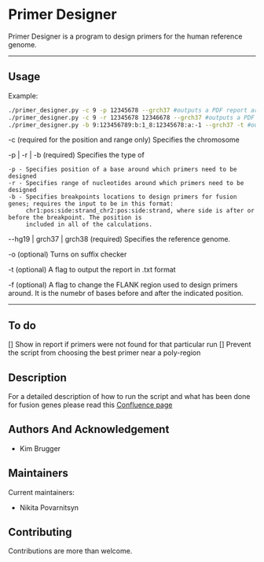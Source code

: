 # Primer Designer 

Primer Designer is a program to design primers for the human reference genome.

***

## Usage 

Example:

```bash
./primer_designer.py -c 9 -p 12345678 --grch37 #outputs a PDF report around chr 9 pos 12345678 
./primer_designer.py -c 9 -r 12345678 12346678 --grch37 #outputs a PDF report for a range
./primer_designer.py -b 9:123456789:b:1_8:12345678:a:-1 --grch37 -t #outputs a PDF and TXT reports for a fusion   
```
-c 
  (required for the position and range only) Specifies the chromosome  

-p | -r | -b
  (required) Specifies the type of 

    -p - Specifies position of a base around which primers need to be designed  
    -r - Specifies range of nucleotides around which primers need to be designed
    -b - Specifies breakpoints locations to design primers for fusion genes; requires the input to be in this format:
         chr1:pos:side:strand_chr2:pos:side:strand, where side is after or before the breakpoint. The position is
         included in all of the calculations. 


--hg19 | grch37 | grch38
  (required) Specifies the reference genome. 

-o 
  (optional) Turns on suffix checker

-t 
  (optional) A flag to output the report in .txt format 

-f 
  (optional) A flag to change the FLANK region used to design primers around. It is the numebr of bases before and after the indicated position. 

*** 

## To do
[] Show in report if primers were not found for that particular run 
[] Prevent the script from choosing the best primer near a poly-region 

## Description 
For a detailed description of how to run the script and what has been done for fusion genes please read this [Confluence page](https://cuhbioinformatics.atlassian.net/wiki/spaces/BT/pages/481099798/Running+PrimerDesigner+for+fusion+genes)

## Authors And Acknowledgement 

* Kim Brugger 

## Maintainers 

Current maintainers: 

* Nikita Povarnitsyn  

## Contributing
Contributions are more than welcome. 